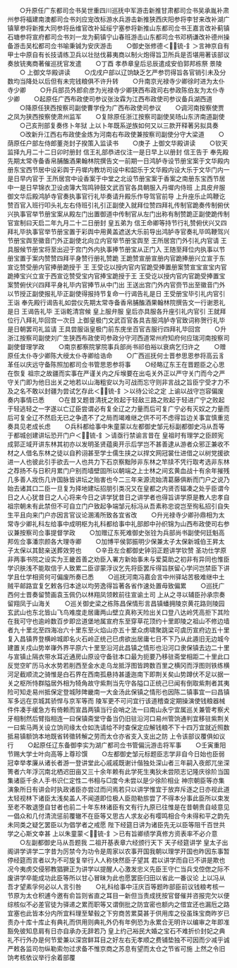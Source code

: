<!-- { "loadSidebar": true } -->
　　○升原任广东都司佥书吴世重四川巡抚中军游击新推甘肃都司佥书吴承胤补肃州参将福建南澳都司佥书刘应宠改标游水兵游击新推狭西庆阳参将李甘来改补湖广镇筸参将新推大同参将岳维官改补延绥宁塞参将新推山东都司佥书王嘉言改补蓟镇石塘参将宣府都司佥书刘一龙为蓟镇宁山春班游击山东都司佥书邓柄谦改补德州操备游击吴松都司佥书喻秉铖为安庆游击
　　○御史张修德＜锍-釒＞言神京自有甲士中原自有长技请练卫兵以壮挞伐募夷商以制火炮得旨卫所兵是否堪用著该部议奏放铳夷商著催巡抚官发遣
　　○丁酉  孝恭章皇后忌辰遣成安伯郭邦栋祭  景陵
　　○  上御文华殿讲读
　　○戊戌户部以辽饷缺乏乞严参罚得旨各官销引未及分数均当降处以后但有未完钱粮俱不许升转
　　○升南京光禄寺少卿徐时进为太仆寺少卿
　　○升兵部员外郎俞彦为光禄寺少卿狭西布政司右参政陈伯友为太仆寺少卿
　　○起原任广西布政使司参议张汝霖为江西布政使司参议备兵湖西道
　　○降原任狭西按察司副使曹学佺为广西布政使司参议
　　○调河南按察使贾之凤为狭西按察使肃州监军
　　○复除原任浙江按察司副使吴旸山东济南道副使
　　○己亥刑部复奏佟卜年狱  上以卜年既系逆族如何又以三款开释著另拟具奏
　　○改新升江西右布政使金炼为河南右布政使兼按察司副使分守大梁道
　　○荫原任户部左侍郎董尧封子揆策入监读书
　　○庚子  上御文华殿讲读
　　○钦天监择九月二十二日卯时册封  信王礼部恭进仪注一是日早上以册封  信王告于  奉先殿先期太常寺备香帛脯醢酒果翰林院撰告文一前期一日鸿胪寺设节册宝案于文华殿内册东宝西节居中设彩舆于丹墀内教坊司设中和韶乐于文华殿内设大乐于文华门内一是日早内官于  王所居宫中设香案于中堂之北设节册宝案于香案之南册东宝西节居中一是日早锦衣卫设卤簿大驾鸣钟鼓文武百官各具朝服入丹墀内侍班  上具皮弁服御文华后殿鸿胪寺官奏执事官行礼毕奏请升殿乐作导驾官前导  上升座乐止鸣鞭讫赞百官入班行叩头礼左右侍班引礼引正副使入就拜位赞四拜礼传制官跪奏传制俯伏兴执事官举节册宝案从殿左门出置御道中传制官从左门出称有制赞跪正副使跪传制官宣制曰天启二年九月二十二日册封  皇五弟为  信王命卿等持节行礼赞俯伏兴又四拜礼毕执事官举节册宝置于彩舆中用黄盖遮送大乐前导出鸿胪寺官奏礼毕鸣鞭驾兴节册宝舆至徽音门外正副使北向立内官举节册宝舆至  王所居宫门外引礼内官请  王具服候节册宝将至出迎于宫门外内执事捧节册宝从正门入  王随至拜位内执事以节册宝置于案内赞赞四拜平身赞行册礼赞跪  王跪赞宣册宣册内官跪捧册兴立宣于东宣讫赞受册内官捧册跪授于  王  王受讫以授内官内官跪受捧置册案赞宣宝宣宝内官跪捧宝兴立宣于西宣讫赞受宝内官捧宝跪授于王  王受讫以授内官内官跪受捧置宝案赞俯伏兴四拜平身礼毕内官捧节从中门出  王送出宫门外内官赍节出至徽音门外以节授正副使报礼毕正副使得报持节复命一行谒告礼是日  王受册宝毕引礼内官引  王诣  奉先殿行谒告礼如尝仪先期太常寺备香帛脯醢酒果翰林院撰告文一行谢恩礼是日  王谒告礼毕  王诣乾清宫候  皇上服弁服  皇后亦具服各升座引礼内官引  王就拜位行八拜礼毕回宫一次日  上御皇极门文武百官各具吉服鸿胪寺官致词称贺行礼毕是日朝罢司礼监请  王具尝服诣皇极门前东庑坐百官吉服行四拜礼毕回宫
　　○升浙江按察司副使刘广生狭西布政使司参政分守河西道常州府知府何应瑞河南按察司副使督理学政
　　○南京都察院掌院事兵部尚书祁伯裕以衰病乞归许之
　　○赠原任太仆寺少卿陈大绶太仆寺卿给诰命
　　○广西巡抚何士晋参思恩参将高云豸革任以庆远守备陈照加都司佥书管思恩参将事
　　○经略辽东王在晋题臣之心思在恢复  祖宗之故疆而实事在严谨关内之斥堠要在出屯关外正以严守关门而今之严守关门即为他日出关之地若以山海粗安以为可战而忘守则非言战之旨臣宁受才力不及之名不敢以封疆为尝试乞存此＜锍-釒＞以待公论之定  上谕以战守岂容偏废奏内事情已悉
　　○在昔又题昔清抚之败起于轻敌三路之败起于轻进广宁之败起于轻逃轻之一字遂以亡辽臣尝谓必有复全辽之力量而后可复广宁必有灭奴之力量而后可复全辽不然启无已之争遗不了之局而竭难继之供不可不虑得旨边关事宜慎重览奏具见老成长虑
　　○兵科都给事中朱童蒙以左都御史邹元标副都御史冯从吾等于都城创建讲坛恐开门户＜锍-釒＞请亟行禁谕言昔在  皇祖时有理学之臣顾宪成郭正域开讲东林其初亦以发明圣贤蕴奥开示后学岂不甚善逮从游者众邪正兼收不材之人借名东林之徒以自矜诩甚至学士儒生挟之以捍文网冠裳仕进借之以树党援欲进一人也彼此引手欲去一人也共力下石京察黜陟非东林之竿牍不凭行取考选非东林之荐扬不与日积月累门户别而墙壁固所以朝端之上士林之间玄黄血战十有余年摧残几多善人戕伤几许国脉皆讲坛之贻害也今二三年来源流始清葛藤俱断而门户之说乃始去诸其口二臣一旦复为择地建坛招朋引类况又在皇都之内贤否辐凑之处乎臣谓今日之人心犹昔日之人心将来今日之讲学犹昔日之讲学者也得旨讲学原是教人忠孝自  祖宗朝未有此禁但不可自立门户致起争端邹元标冯从吾素称忠谠岂至徇私招引自失生平且向来门户亦因言官议论溷淆所致各宜省改
　　○升光禄寺少卿孙鼎相为太常寺少卿礼科左给事中成明枢为礼科都给事中礼部郎中孙织锦为山西布政使司右参议兼按察司佥事提督学政
　　○加赠辽东死难御史张铨为兵部尚书副使何廷魁高邦佐佥事潘宗颜各大理寺卿
　　○加博平侯郭振明少保兼太子太保新城伯王昇太子太保以其懿亲送葬效劳也
　　○辛丑左佥都御史钟羽正题讲学钦赞  圣功仕学原非两事书院之设实为王畿首善之劝臣入署方新始事未与爱莫助之初非有异同也惟臣学识肤浅不能取信于人致累二臣谬蒙浮议乞先将臣罢斥得旨朕留心学问岂禁臣下讲学且仕学相资何可偏废所奏已悉
　　○巡抚河南冯嘉会言中州驿站苦极难继中土贼平邮路宜复乞敕各归本途以均劳逸得旨著各省作速处置毋致偏累
　　○巡抚广西何士晋奏留赞画袁玉佩仍以林翔凤领敕前往宣谕土司  上从之寻以辅臣孙承宗奏留翔凤于山海关
　　○巡关御史梁之栋陈昌保情形言昌镇蟠拥陵京黄花路则陵园玄武山也东北皆山飞鸟难度走居庸两山壁立真称天险出关口登八达岭凭高拒下其险在我可守也逾岭数百步即岔道堡地属宣府东至穿草花顶约十里即陵之祖山不修边墙者九十里北至四海冶六十里东至火焰山亦五十里众虏啸聚跳梁可虞历宣府边五十里复入昌镇界登横岭城即名火石岭正统己巳虏欲出居庸七日不下乃从此遁旧无边城今建置关戍山势崒嵂外界平原六十里至沿河此昌镇之情形也沿河口隶保镇去边二十里与宣镇止隔衣带水耳近通房山原设守备驻本口最为扼要乃移驻斋堂相距二十里此口反觉空旷历马水水势若削西至金水走乌龙抵浮图皆跨数百里之横冈而浮图则铁练横河足截顺流之骑惟是白石界在西南孤悬持甚逶迤南下即荆关矣山势蹲伏不足以据一关之枢所恃群隘居外相为犄角故守紫荆当先守各隘口正统己巳闻有倒取紫荆者其夷险可知走易州抵保定登城陟陴畿南一大金汤此保镇之情形也因陈二镇事宜一曰昌镇军多远在京城其骄悍与京军等而  陵军更不可问宜行该道稽查定期操演使钱粮器械件件凑手缓急方有倚赖而宣昌两镇当行会哨之法一曰南山永宁宜属巡关兼管考察犬牙相制然后臂指相连一曰保镇斋堂守备当仍旧驻沿河口易州管饷通判宜移驻紫荆关一曰紫马两关设立饷司缘太仓如洗请给不时查保定应解钱粮不下十四万宜就近照数抵易镇额饷本地既省转徵转解之劳而太仓亦省支入支出之防  上令该部议覆俱如议行
　　○起原任辽东备御李实为湖广都司佥书管偏沅游击将军事
　　○壬寅重阳节赐大学士叶向高等上尊珍馔
　　○左都御史邹元标题臣志学非自今日始也臣弱冠幸举孝廉从诸长者游一登讲堂此心戚戚既谢计偕独处深山者三年嗣入夜郎兀坐深箐者六年浮沉南北栖迟田亩又三十余年赖有此学死生夷狄未尝陨志记隆庆徐阶当国集诸臣千余人手书识仁定性二书相与□度今未尝以是少徐阶相业  神宗朝臣等亦集演象所日有讲会时执政诸臣亦尝过而问焉若只以讲学惟宜于放弃斥逐之日亦视此道太轻视林下诸臣太浅矣盖人不闻道即位极人臣勋勒旂尝了不得本分事此臣所以束发至老不敢退堕自甘者也前二十年东林诸臣有文有行九原已往惟是在昔朝贵自岐意见一倡众和几付清流惩前覆辙不在臣等又思古人求友必有嘤鸣相合今未得和平之韵先未同类之疑乞罢臣以为倡学者之戒愿  陛下经筵日讲为诸臣先无以臣等阻千百世共学之心斯文幸甚  上以朱童蒙＜锍-釒＞已有旨卿绩学真修方资表率不必介意
　　○左副都御史马从吾题我  二祖开基表章六经颁行天下  天子经筵讲学  皇太子出阁讲学讲学二字昔为厉禁今为功令是周家以农事开国我朝以理学开国也昨因东事暂停经筵而言者以为不可旋复举行人人称快然臣子望其  君以讲学而自已不讲是欺也况今夷虏交侵邪教猖獗正为讲学以提醒人心激发忠义先臣王守仁当兵戈倥偬之际不废讲学卒能成功此臣等所以甘心冒昧为此也愿罢臣归田以省此一番议论  上以冯从吾才望素孚何必以人言引咎
　　○礼科给事中汪庆百等题昨部臣前议钱粮考核一节原为太仓积逋今邀有俞旨则省直之耳目一新但当责成抚按官督催并咨报完欠以便综核似不必差官徒为驿递之累而职等又谓倒批之防宜密也额内之借宜还也漏卮之路宜塞也此皆本分内所宜料理至辇毂之下穷商苦累莫甚于供用库之役虽珠宝商昨岁已责办十库十库止有典礼而供用则典礼外仍有年例恐为永累合无明许以编审之年即准豁免彼知息肩有日亦自承办无辞若乃  皇上约己裕民大婚之宝石不难折价封妃之典礼不行外办是何节爱兼以深宫鲜耳目之好左右无孝顺之费铺垫独不可因而少减乎诚严敕各监司勿纵勒索勿过求备不惟京商之苏息有望而太仓之节省可施  上然之令旧饷考核依议举行余着部覆
